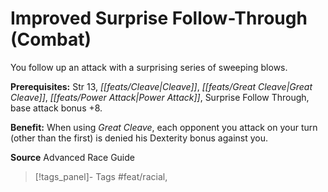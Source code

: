 ﻿---
cssclass: [feats]

---
# Improved Surprise Follow-Through (Combat)

You follow up an attack with a surprising series of sweeping blows.

**Prerequisites:** Str 13, _[[feats/Cleave|Cleave]]_, _[[feats/Great Cleave|Great Cleave]]_, _[[feats/Power Attack|Power Attack]]_, Surprise Follow Through, base attack bonus +8.

**Benefit:** When using _Great Cleave_, each opponent you attack on your turn (other than the first) is denied his Dexterity bonus against you.

**Source** Advanced Race Guide
>[!tags_panel]- Tags
> #feat/racial, 